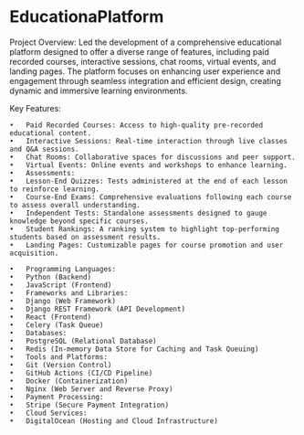 # EducationaPlatform

Project Overview:
Led the development of a comprehensive educational platform designed to offer a diverse range of features, including paid recorded courses, interactive sessions, chat rooms, virtual events, and landing pages. The platform focuses on enhancing user experience and engagement through seamless integration and efficient design, creating dynamic and immersive learning environments.

Key Features:

	•	Paid Recorded Courses: Access to high-quality pre-recorded educational content.
	•	Interactive Sessions: Real-time interaction through live classes and Q&A sessions.
	•	Chat Rooms: Collaborative spaces for discussions and peer support.
	•	Virtual Events: Online events and workshops to enhance learning.
	•	Assessments:
	•	Lesson-End Quizzes: Tests administered at the end of each lesson to reinforce learning.
	•	Course-End Exams: Comprehensive evaluations following each course to assess overall understanding.
	•	Independent Tests: Standalone assessments designed to gauge knowledge beyond specific courses.
	•	Student Rankings: A ranking system to highlight top-performing students based on assessment results.
	•	Landing Pages: Customizable pages for course promotion and user acquisition.

	•	Programming Languages:
	•	Python (Backend)
	•	JavaScript (Frontend)
	•	Frameworks and Libraries:
	•	Django (Web Framework)
	•	Django REST Framework (API Development)
	•	React (Frontend)
	•	Celery (Task Queue)
	•	Databases:
	•	PostgreSQL (Relational Database)
	•	Redis (In-memory Data Store for Caching and Task Queuing)
	•	Tools and Platforms:
	•	Git (Version Control)
	•	GitHub Actions (CI/CD Pipeline)
	•	Docker (Containerization)
	•	Nginx (Web Server and Reverse Proxy)
	•	Payment Processing:
	•	Stripe (Secure Payment Integration)
	•	Cloud Services:
	•	DigitalOcean (Hosting and Cloud Infrastructure)
